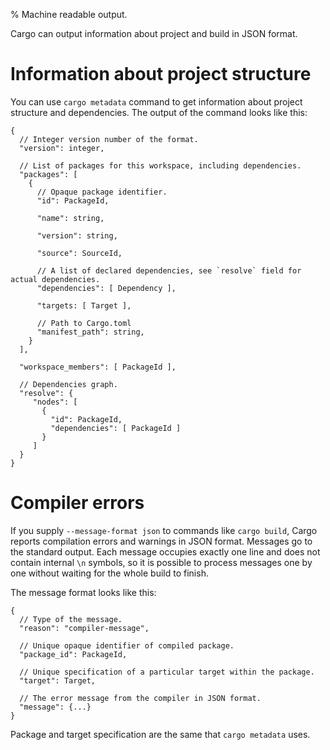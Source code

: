 % Machine readable output.

Cargo can output information about project and build in JSON format.

# Information about project structure

You can use `cargo metadata` command to get information about project structure
and dependencies. The output of the command looks like this:

```text
{
  // Integer version number of the format.
  "version": integer,

  // List of packages for this workspace, including dependencies.
  "packages": [
    {
      // Opaque package identifier.
      "id": PackageId,

      "name": string,

      "version": string,

      "source": SourceId,

      // A list of declared dependencies, see `resolve` field for actual dependencies.
      "dependencies": [ Dependency ],

      "targets: [ Target ],

      // Path to Cargo.toml
      "manifest_path": string,
    }
  ],

  "workspace_members": [ PackageId ],

  // Dependencies graph.
  "resolve": {
     "nodes": [
       {
         "id": PackageId,
         "dependencies": [ PackageId ]
       }
     ]
  }
}
```


# Compiler errors

If you supply `--message-format json` to commands like `cargo build`, Cargo
reports compilation errors and warnings in JSON format. Messages go to the
standard output. Each message occupies exactly one line and does not contain
internal `\n` symbols, so it is possible to process messages one by one
without waiting for the whole build to finish.

The message format looks like this:

```text
{
  // Type of the message.
  "reason": "compiler-message",

  // Unique opaque identifier of compiled package.
  "package_id": PackageId,

  // Unique specification of a particular target within the package.
  "target": Target,

  // The error message from the compiler in JSON format.
  "message": {...}
}
```

Package and target specification are the same that `cargo metadata` uses.
